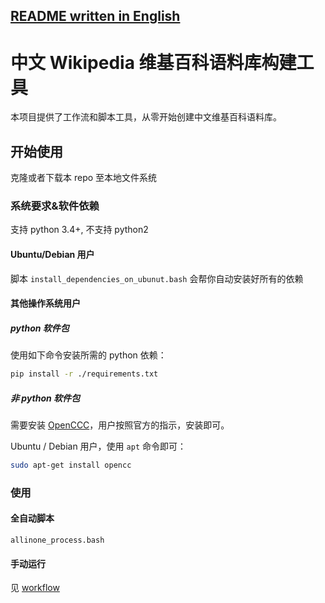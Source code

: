 [README written in English](README.en-US.md)
------------------------------

# 中文 Wikipedia 维基百科语料库构建工具

本项目提供了工作流和脚本工具，从零开始创建中文维基百科语料库。

## 开始使用

克隆或者下载本 repo 至本地文件系统

### 系统要求&软件依赖

支持 python 3.4+, 不支持 python2

#### Ubuntu/Debian 用户

脚本 `install_dependencies_on_ubunut.bash` 会帮你自动安装好所有的依赖

#### 其他操作系统用户
##### python 软件包

使用如下命令安装所需的 python 依赖：

```bash
pip install -r ./requirements.txt
```

##### 非 python 软件包

需要安装 [OpenCCC](https://github.com/BYVoid/OpenCC)，用户按照官方的指示，安装即可。

Ubuntu / Debian 用户，使用 `apt` 命令即可：

```bash
sudo apt-get install opencc
```



### 使用

#### 全自动脚本

`allinone_process.bash`

#### 手动运行

见 [workflow](workflow.zh-Hans.md)

